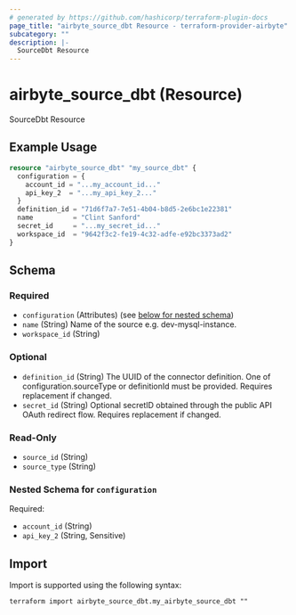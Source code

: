 ```yaml
---
# generated by https://github.com/hashicorp/terraform-plugin-docs
page_title: "airbyte_source_dbt Resource - terraform-provider-airbyte"
subcategory: ""
description: |-
  SourceDbt Resource
---
```


# airbyte_source_dbt (Resource)

SourceDbt Resource

## Example Usage

```terraform
resource "airbyte_source_dbt" "my_source_dbt" {
  configuration = {
    account_id = "...my_account_id..."
    api_key_2  = "...my_api_key_2..."
  }
  definition_id = "71d6f7a7-7e51-4b04-b8d5-2e6bc1e22381"
  name          = "Clint Sanford"
  secret_id     = "...my_secret_id..."
  workspace_id  = "9642f3c2-fe19-4c32-adfe-e92bc3373ad2"
}
```

<!-- schema generated by tfplugindocs -->
## Schema

### Required

- `configuration` (Attributes) (see [below for nested schema](#nestedatt--configuration))
- `name` (String) Name of the source e.g. dev-mysql-instance.
- `workspace_id` (String)

### Optional

- `definition_id` (String) The UUID of the connector definition. One of configuration.sourceType or definitionId must be provided. Requires replacement if changed.
- `secret_id` (String) Optional secretID obtained through the public API OAuth redirect flow. Requires replacement if changed.

### Read-Only

- `source_id` (String)
- `source_type` (String)

<a id="nestedatt--configuration"></a>
### Nested Schema for `configuration`

Required:

- `account_id` (String)
- `api_key_2` (String, Sensitive)

## Import

Import is supported using the following syntax:

```shell
terraform import airbyte_source_dbt.my_airbyte_source_dbt ""
```
